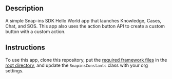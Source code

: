 ## Description

A simple Snap-ins SDK Hello World app that launches Knowledge, Cases, Chat, and SOS. This app also uses the action button API to create a custom button with a custom action.

## Instructions

To use this app, clone this repository, put the [required framework files](https://developer.salesforce.com/page/SnapinsMobile) in the [root directory](../../Frameworks/), and update the `SnapinsConstants` class with your org settings.
